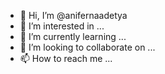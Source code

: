 - 👋 Hi, I’m @anifernaadetya
- 👀 I’m interested in ...
- 🌱 I’m currently learning ...
- 💞️ I’m looking to collaborate on ...
- 📫 How to reach me ...

<!---
anifernaadetya/anifernaadetya is a ✨ special ✨ repository because its `README.md` (this file) appears on your GitHub profile.
You can click the Preview link to take a look at your changes.
--->
